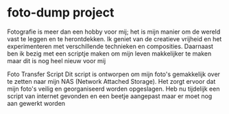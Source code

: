 # foto-dump project
Fotografie is meer dan een hobby voor mij; het is mijn manier om de wereld vast te leggen en te herontdekken. Ik geniet van de creatieve vrijheid en het experimenteren met verschillende technieken en composities.
Daarnaast ben ik bezig met een scriptje maken om mijn leven makkelijker te maken maar dit is nog heel nieuw voor mij

Foto Transfer Script
Dit script is ontworpen om mijn foto's gemakkelijk over te zetten naar mijn NAS (Network Attached Storage). Het zorgt ervoor dat mijn foto's veilig en georganiseerd worden opgeslagen.
Heb nu tijdelijk een script van internet gevonden en een beetje aangepast maar er moet nog aan gewerkt worden
